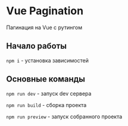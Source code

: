 # Vue Pagination

Пагинация на Vue с рутингом

## Начало работы

`npm i` - установка зависимостей

## Основные команды

`npm run dev` - запуск dev сервера

`npm run build` - сборка проекта

`npm run preview` - запуск собранного проекта
